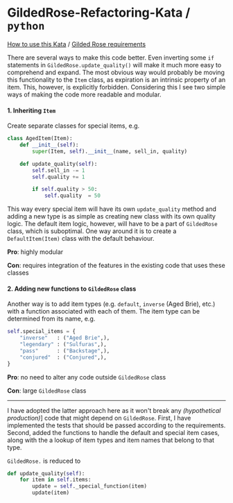 # GildedRose-Refactoring-Kata / `python`

[How to use this Kata](https://github.com/timberhill/GildedRose-Refactoring-Kata#how-to-use-this-kata)
/
[Gilded Rose requirements](https://github.com/emilybache/GildedRose-Refactoring-Kata/blob/master/GildedRoseRequirements.txt)

There are several ways to make this code better.
Even inverting some `if` statements in `GildedRose.update_quality()` will make it much more easy to comprehend and expand.
The most obvious way would probably be moving this functionality to the `Item` class, as expiration is an intrinsic property of an item.
This, however, is explicitly forbidden. Considering this I see two simple ways of making the code more readable and modular.

#### 1. Inheriting `Item`

Create separate classes for special items, e.g.

```python
class AgedItem(Item):
    def __init__(self):
        super(Item, self).__init__(name, sell_in, quality)

    def update_quality(self):
        self.sell_in -= 1
        self.quality += 1

        if self.quality > 50:
            self.quality  = 50
```

This way every special item will have its own `update_quality` method and adding a new type is as simple as creating new class with its own quality logic.
The default item logic, however, will have to be a part of `GildedRose` class, which is suboptimal.
One way around it is to create a `DefaultItem(Item)` class with the default behaviour.

__Pro__: highly modular

__Con__: requires integration of the features in the existing code that uses these classes

#### 2. Adding new functions to `GildedRose` class

Another way is to add item types (e.g. `default`, `inverse` (Aged Brie), etc.) with a function associated with each of them.
The item type can be determined from its name, e.g.

```python
self.special_items = {
    "inverse"   : ("Aged Brie",),
    "legendary" : ("Sulfuras",),
    "pass"      : ("Backstage",),
    "conjured"  : ("Conjured",),
}
```

__Pro__: no need to alter any code outside `GildedRose` class

__Con__: large `GildedRose` class

---

I have adopted the latter approach here as it won't break any _(hypothetical production)_] code that might depend on `GildedRose`.
First, I have implemented the tests that should be passed according to the requirements.
Second, added the functions to handle the default and special item cases, along with the a lookup of item types and item names that belong to that type.

`GildedRose.` is reduced to

```python
def update_quality(self):
    for item in self.items:
        update = self._special_function(item)
        update(item)
```
